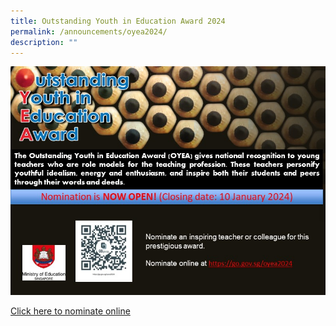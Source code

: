 ```yaml
---
title: Outstanding Youth in Education Award 2024
permalink: /announcements/oyea2024/
description: ""
---
```

![](/images/oyea%202024%20website%20publicity%20image.jpg)

[Click here to nominate online](https://go.gov.sg/oyea2024)
